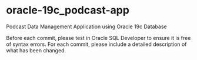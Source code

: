 # oracle-19c_podcast-app
Podcast Data Management Application using Oracle 19c Database

Before each commit, please test in Oracle SQL Developer to ensure it is free of syntax errors.
For each commit, please include a detailed description of what has been changed.
